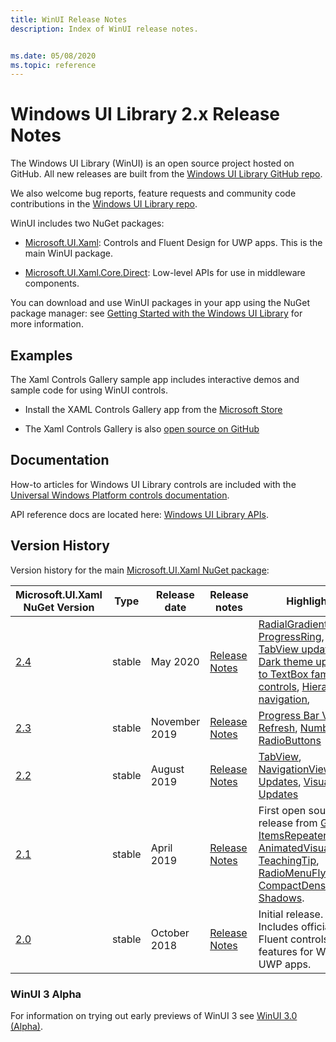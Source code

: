 ```yaml
---
title: WinUI Release Notes
description: Index of WinUI release notes.


ms.date: 05/08/2020
ms.topic: reference
---
```


# Windows UI Library 2.x Release Notes

The Windows UI Library (WinUI) is an open source project hosted on GitHub. All new releases are built from the [Windows UI Library GitHub repo](https://aka.ms/winui). 

We also welcome bug reports, feature requests and community code contributions in the [Windows UI Library repo](https://aka.ms/winui).

WinUI includes two NuGet packages:

* [Microsoft.UI.Xaml](https://www.nuget.org/packages/Microsoft.UI.Xaml): Controls and Fluent Design for UWP apps. This is the main WinUI package.

* [Microsoft.UI.Xaml.Core.Direct](https://www.nuget.org/packages/Microsoft.UI.Xaml.Core.Direct): Low-level APIs for use in middleware components.

You can download and use WinUI packages in your app using the NuGet package manager: see [Getting Started with the Windows UI Library](https://docs.microsoft.com/uwp/toolkits/winui/getting-started) for more information.

## Examples

The Xaml Controls Gallery sample app includes interactive demos and sample code for using WinUI controls.

* Install the XAML Controls Gallery app from the [Microsoft Store](
https://www.microsoft.com/p/xaml-controls-gallery/9msvh128x2zt)

* The Xaml Controls Gallery is also [open source on GitHub](
https://github.com/Microsoft/Xaml-Controls-Gallery)

## Documentation

How-to articles for Windows UI Library controls are included with the [Universal Windows Platform controls documentation](/windows/uwp/design/controls-and-patterns/).

API reference docs are located here: [Windows UI Library APIs](/uwp/api/overview/winui/).

## Version History

Version history for the main [Microsoft.UI.Xaml NuGet package](https://www.nuget.org/packages/Microsoft.UI.Xaml):

| Microsoft.UI.Xaml NuGet Version | Type | Release date | Release notes | Highlights |
| --- | --- | --- | --- | --- |
| [2.4](winui-2.4.md) | stable | May 2020 | [Release Notes](winui-2.4.md) | [RadialGradientBrush](winui-2.4.md#radialgradientbrush), [ProgressRing](winui-2.4.md#progressring), [TabView updates](winui-2.4.md#tabview-updates), [Dark theme updates to TextBox family of controls](winui-2.4.md#dark-theme-updates-to-textbox-family-of-controls), [Hierarchical navigation](winui-2.4.md#hierarchical-navigation),  |
| [2.3](winui-2.3.md) | stable | November 2019 | [Release Notes](winui-2.3.md) | [Progress Bar Visual Refresh](winui-2.3.md#progress-bar-visual-refresh), [NumberBox](winui-2.3.md#numberbox), [RadioButtons](winui-2.3.md#radiobuttons) |
| [2.2](winui-2.2.md) | stable | August 2019 | [Release Notes](winui-2.2.md) | [TabView](winui-2.2.md#tabview), [NavigationView Updates](winui-2.2.md#navigationview-updates), [Visual Style Updates](winui-2.2.md#visual-style-updates)  |
| [2.1](winui-2.1.md) | stable | April 2019 | [Release Notes](winui-2.1.md) | First open source release from [GitHub](https://github.com/microsoft/microsoft-ui-xaml). <br />[ItemsRepeater](winui-2.1.md#itemsrepeater), [AnimatedVisualPlayer](winui-2.1.md#animatedvisualplayer), [TeachingTip](winui-2.1.md#teachingtip), [RadioMenuFlyoutItem](winui-2.1.md#radiomenuflyoutitem), [CompactDensity](winui-2.1.md#compactdensity), [Shadows](winui-2.1.md#shadows). |
| [2.0](winui-2.0.md) | stable | October 2018 | [Release Notes](winui-2.0.md) | Initial release.<br>Includes official native Fluent controls and features for Windows UWP apps.  |

### WinUI 3 Alpha

For information on trying out early previews of WinUI 3 see [WinUI 3.0 (Alpha)](../../winui3/index.md).
